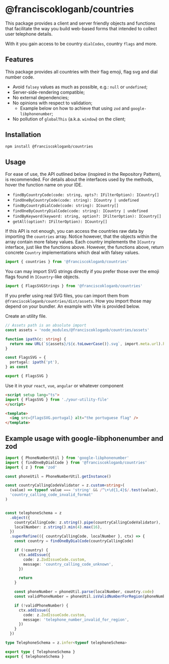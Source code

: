 # @franciscokloganb/countries

This package provides a client and server friendly objects and functions that facilitate
the way you build web-based forms that intended to collect user telephone details.

With it you gain access to be country `dialCodes`, country `flags` and more.

## Features

This package provides all countries with their flag emoji, flag svg and dial number code.

- Avoid `falsey` values as much as possible, e.g.: `null` or `undefined`;
- Server-side-rendering compatible;
- No external dependencies;
- No opinions with respect to validation;
  - Example below on how to achieve that using `zod` and `google-libphonenumber`;
- No pollution of `globalThis` (a.k.a. `window`) on the client;

## Installation

```bash
npm install @franciscokloganb/countries
```

## Usage

For ease of use, the API outlined below (inspired in the Repository Pattern), is
recommended. For details about the interfaces used by the methods, hover the function
name on your IDE.

- `findByCountryCode(code: string, opts?: IFilterOption): ICountry[]`
- `findOneByCountryCode(code: string): ICountry | undefined`
- `findByCountryDialCode(code: string): ICountry[]`
- `findOneByCountryDialCode(code: string): ICountry | undefined`
- `findByKeyword(keyword: string, option?: IFilterOption): ICountry[]`
- `getAll(option?: IFilterOption): ICountry[]`

If this API is not enough, you can access the countries raw data by importing
the `countries` array. Notice however, that the objects within the array
contain more falsey values. Each country implements the `ICountry` interface,
just like the functions above. However, the functions above, return concrete
`Country` implementations which deal with falsey values.

```ts
import { countries } from '@franciscokloganb/countries'
```

You can may import SVG strings directly if you prefer those over the emoji
flags found in `ICountry`-like objects.

```ts
import { FlagsSVGStrings } from '@franciscokloganb/countries'
```

If you prefer using real SVG files, you can import them from
`@franciscokloganb/countries/dist/assets`. How you import those may depend on
your bundler. An example with Vite is provided below.

Create an utility file.

```ts
// Assets path is an absolute import
const assets = 'node_modules/@franciscokloganb/countries/assets'

function ipath(c: string) {
  return new URL(`${assets}/${c.toLowerCase()}.svg`, import.meta.url).href
}

const FlagsSVG = {
  portugal: ipath('pt'),
} as const

export { FlagsSVG }

```

Use it in your `react`, `vue`, `angular` or whatever component

```html
<script setup lang="ts">
import { FlagsSVG } from './your-utility-file'
</script>

<template>
  <img src={FlagsSVG.portugal} alt="the portuguese flag" />
</template>
```

## Example usage with google-libphonenumber and zod

```ts
import { PhoneNumberUtil } from 'google-libphonenumber'
import { findOneByDialCode } from '@franciscokloganb/countries'
import { z } from 'zod'

const phoneUtil = PhoneNumberUtil.getInstance()

const countryCallingCodeValidator = z.custom<string>(
  (value) => typeof value === 'string' && /^\+\d{1,4}$/.test(value),
  'country_calling_code_invalid_format'
)


const telephoneSchema = z
  .object({
    countryCallingCode: z.string().pipe(countryCallingCodeValidator),
    localNumber: z.string().min(4).max(16),
  })
  .superRefine(({ countryCallingCode, localNumber }, ctx) => {
    const country = findOneByDialCode(countryCallingCode)

    if (!country) {
      ctx.addIssue({
        code: z.ZodIssueCode.custom,
        message: 'country_calling_code_unknown',
      })

      return
    }

    const phoneNumber = phoneUtil.parse(localNumber, country.code)
    const validPhoneNumber = phoneUtil.isValidNumberForRegion(phoneNumber, country.code)

    if (!validPhoneNumber) {
      ctx.addIssue({
        code: z.ZodIssueCode.custom,
        message: 'telephone_number_invalid_for_region',
      })
    }
  })

type TelephoneSchema = z.infer<typeof telephoneSchema>

export type { TelephoneSchema }
export { telephoneSchema }
```
